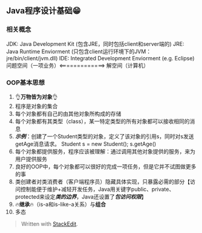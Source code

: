 ## Java程序设计基础😁

### 相关概念
JDK: Java Development Kit (包含JRE，同时包括client和server端的)
JRE: Java Runtime Enviorment (只包含client运行环境下的JVM：jre/bin/client/jvm.dll)
IDE: Integrated Development Enviorment (e.g. Eclipse)
问题空间（一项业务）<=============>   解空间（计算机）

### OOP基本思想
1. 👌**万物皆为对象**👌
2. 程序是对象的集合
3. 每个对象都有自己的由其他对象所构成的存储
4. 每个对象都有其类型（class），某一特定类型的所有对象都可以接收相同的消息
5. ***示例***：创建了一个Student类型的对象，定义了该对象的引用s，同时对s发送getAge消息请求。 
    Student s = new Student();
    s.getAge()   
 6. 每个对象都提供服务，程序应该被理解：通过调用其他对象提供的服务，来为用户提供服务
 7. 良好的OOP中，每个对象都可以很好的完成一项任务，但是它并不试图做更多的事
 8. 类创建者对类消费者（客户端程序员）隐藏具体实现，只暴露必需的部分【访问控制能便于维护+减轻开发任务，Java用关键字public、private、protected来设定*****类的边界*****，Java还设置了*****包访问权限*****】
 9. 🔥**继承**🔥（is-a和is-like-a关系）与**组合**
10. 多态 




> Written with [StackEdit](https://stackedit.io/).
<!--stackedit_data:
eyJoaXN0b3J5IjpbMTMwNjY0OTg2OCwtNDQ0MDMwNzg4LDgyNT
gxMjM0MywxMDE2OTAzMzM1LC04MzA1NDEzNTUsNDE4ODQ2ODM1
LDE3MTU4MjQ0OTEsLTE2MTI0ODUxOTAsMTU3NzA3ODU0MSwtMT
c5ODI1OTg3NCw3MzMxOTczOTUsLTgyMTE5Nzk4MCwtMTIyNjUy
OTk4M119
-->